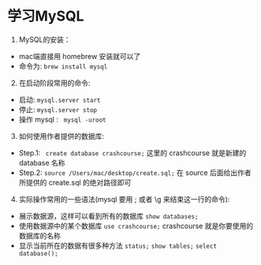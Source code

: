 # 学习MySQL
1. MySQL的安装：
- mac端直接用 homebrew 安装就可以了
- 命令为: 
``` brew install mysql ```
2. 在启动阶段常用的命令:
- 启动: 
``` mysql.server start ``` 
- 停止: 
``` mysql.server stop ```
- 操作 mysql :
``` mysql -uroot```
3. 如何使用作者提供的数据库:
- Step.1: ``` create database crashcourse;``` 这里的 crashcourse 就是新建的 database 名称
- Step.2: ``` source /Users/mac/desktop/create.sql; ``` 在 source 后面给出作者所提供的 create.sql 的绝对路径即可
4. 实际操作常用的一些语法(mysql 要用 ; 或者 \g 来结束这一行的命令):
- 展示数据源，这样可以看到所有的数据库 ```show databases;```
- 使用数据源中的某个数据库 ```use crashcourse;``` crashcourse 就是你要使用的数据库的名称
- 显示当前所在的数据有很多种方法 ```status;``` ```show tables;``` ```select database();``` 
